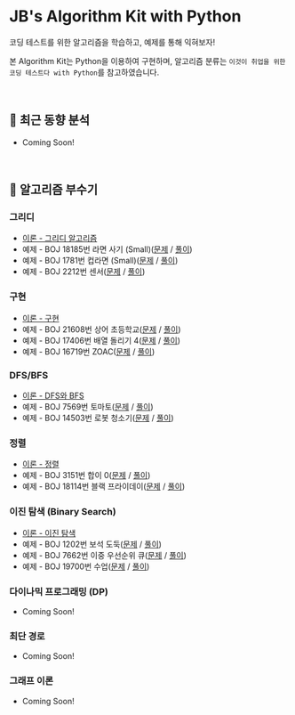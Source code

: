 # JB's Algorithm Kit with Python

코딩 테스트를 위한 알고리즘을 학습하고, 예제를 통해 익혀보자!

본 Algorithm Kit는 Python을 이용하여 구현하며, 알고리즘 분류는 `이것이 취업을 위한 코딩 테스트다 with Python`를 참고하였습니다.

</br>

## 🧐 최근 동향 분석

- Coming Soon!

</br>

## 🔨 알고리즘 부수기

### 그리디

- [이론 - 그리디 알고리즘](./greedy/README.md)
- 예제 - BOJ 18185번 라면 사기 (Small)([문제](https://www.acmicpc.net/problem/18185) / [풀이](./greedy/boj-18185-ramen.py))
- 예제 - BOJ 1781번 컵라면 (Small)([문제](https://www.acmicpc.net/problem/1781) / [풀이](./greedy/boj-1781-cup_ramen.py))
- 예제 - BOJ 2212번 센서([문제](https://www.acmicpc.net/problem/2212) / [풀이](./greedy/boj-2212-sensor.py))

### 구현

- [이론 - 구현](./implementation/README.md)
- 예제 - BOJ 21608번 상어 초등학교([문제](https://www.acmicpc.net/problem/21608) / [풀이](./implementation/boj-21608-shark.py))
- 예제 - BOJ 17406번 배열 돌리기 4([문제](https://www.acmicpc.net/problem/17406) / [풀이](./implementation/boj-17406-rotate_array.py))
- 예제 - BOJ 16719번 ZOAC([문제](https://www.acmicpc.net/problem/16719) / [풀이](./implementation/boj-16719-zoac.py))

### DFS/BFS

- [이론 - DFS와 BFS](./dfs_bfs/README.md)
- 예제 - BOJ 7569번 토마토([문제](https://www.acmicpc.net/problem/7569) / [풀이](./dfs_bfs/boj-7569-tomato.py))
- 예제 - BOJ 14503번 로봇 청소기([문제](https://www.acmicpc.net/problem/14503) / [풀이](./dfs_bfs/boj-14503-robot.py))

### 정렬

- [이론 - 정렬](./sort/README.md)
- 예제 - BOJ 3151번 합이 0([문제](https://www.acmicpc.net/problem/3151) / [풀이](./sort/boj-3151-sum_0.py))
- 예제 - BOJ 18114번 블랙 프라이데이([문제](https://www.acmicpc.net/problem/18114) / [풀이](./sort/boj-18114-black_friday.py))

### 이진 탐색 (Binary Search)

- [이론 - 이진 탐색](./binary_search/README.md)
- 예제 - BOJ 1202번 보석 도둑([문제](https://www.acmicpc.net/problem/1202) / [풀이](./binary_search/BOJ-1202-thief.py))
- 예제 - BOJ 7662번 이중 우선순위 큐([문제](https://www.acmicpc.net/problem/7662) / [풀이](./binary_search/BOJ-7662-double_pq.py))
- 예제 - BOJ 19700번 수업([문제](https://www.acmicpc.net/problem/19700) / [풀이](./binary_search/BOJ-19700-class.py))

### 다이나믹 프로그래밍 (DP)

- Coming Soon!

### 최단 경로

- Coming Soon!

### 그래프 이론

- Coming Soon!
